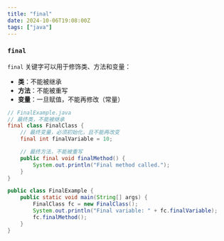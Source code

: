 ```yaml
---
title: "final"
date: 2024-10-06T19:08:00Z
tags: ["java"]
---
```




### `final` 



`final` 关键字可以用于修饰类、方法和变量：
- **类**：不能被继承
- **方法**：不能被重写
- **变量**：一旦赋值，不能再修改（常量）

```java
// FinalExample.java
// 最终类，不能被继承
final class FinalClass {
    // 最终变量，必须初始化，且不能再改变
    final int finalVariable = 10;

    // 最终方法，不能被重写
    public final void finalMethod() {
        System.out.println("Final method called.");
    }
}

public class FinalExample {
    public static void main(String[] args) {
        FinalClass fc = new FinalClass();
        System.out.println("Final variable: " + fc.finalVariable);
        fc.finalMethod();
    }
}
```